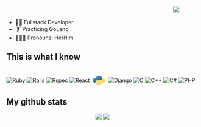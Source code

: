
<div style="text-align: right; margin-top: 50px; margin-right: 50px;">
  <img src="avatar2.gif" width="320" />
</div>

- 🧑‍💻 Fullstack Developer
- 🏋️ Practicing GoLang
- 🧔🏻‍♂️ Pronouns: He/Him


## This is what I know 
<div style="display: inline_block"><br>

  <img align="center" alt="Ruby" height="30" width="40" src="https://cdn.jsdelivr.net/gh/devicons/devicon/icons/ruby/ruby-plain-wordmark.svg" />
  <img align="center" alt="Rails" height="30" width="40" src="https://cdn.jsdelivr.net/gh/devicons/devicon/icons/rails/rails-plain-wordmark.svg" />
  <img align="center" alt="Rspec" height="30" width="40" src="https://cdn.jsdelivr.net/gh/devicons/devicon/icons/rspec/rspec-original.svg" />
  <img align="center" alt="React" height="30" width="40" src="https://cdn.jsdelivr.net/gh/devicons/devicon/icons/react/react-original-wordmark.svg" />
  <img align="center" alt="Python" height="30" width="40" src="https://raw.githubusercontent.com/devicons/devicon/master/icons/python/python-original.svg">
  <img align="center" alt="Django" height="30" width="40" src="https://cdn.jsdelivr.net/gh/devicons/devicon/icons/django/django-plain.svg">
  <img align="center" alt="C" height="30" width="40" src="https://cdn.jsdelivr.net/gh/devicons/devicon/icons/c/c-original.svg">
  <img align="center" alt="C++" height="30" width="40" src="https://cdn.jsdelivr.net/gh/devicons/devicon/icons/cplusplus/cplusplus-original.svg">
  <img align="center" alt="C#" height="30" width="40" src="https://cdn.jsdelivr.net/gh/devicons/devicon/icons/csharp/csharp-original.svg">
  <img align="center" alt="PHP" height="30" width="40" src="https://cdn.jsdelivr.net/gh/devicons/devicon@latest/icons/php/php-original.svg" />
  
  
</div>

##

## My github stats

<div align="center">
  <a href="https://github.com/xxalm">
  <img height="160em" src="https://github-readme-stats-sigma-five.vercel.app/api?username=xxalm&show_icons=true&count_private=true&line_height=30&theme=highcontrast"/>
  <img height="50%em" src="https://github-readme-stats-sigma-five.vercel.app/api/top-langs/?username=xxalm&layout=compact&theme=highcontrast"/>
</div>



